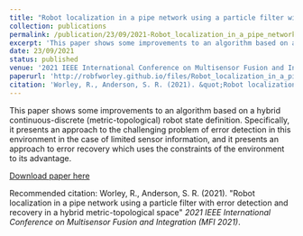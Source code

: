```yaml
---
title: "Robot localization in a pipe network using a particle filter with error detection and recovery in a hybrid metric-topological space"
collection: publications
permalink: /publication/23/09/2021-Robot_localization_in_a_pipe_network_using_a_particle_filter_with_error_detection_and_recovery_in_a_hybrid_metric-topological_space
excerpt: 'This paper shows some improvements to an algorithm based on a hybrid continuous-discrete (metric-topological) robot state definition. Specifically, it presents an approach to the challenging problem of error detection in this environment in the case of limited sensor information, and it presents an approach to error recovery which uses the constraints of the environment to its advantage.'
date: 23/09/2021
status: published
venue: '2021 IEEE International Conference on Multisensor Fusion and Integration (MFI 2021)'
paperurl: 'http://robfworley.github.io/files/Robot_localization_in_a_pipe_network_using_a_particle_filter_with_error_detection_and_recovery_in_a_hybrid_metric-topological_space.pdf'
citation: 'Worley, R., Anderson, S. R. (2021). &quot;Robot localization in a pipe network using a particle filter with error detection and recovery in a hybrid metric-topological space&quot; <i>2021 IEEE International Conference on Multisensor Fusion and Integration (MFI 2021)</i>.'
---
```

This paper shows some improvements to an algorithm based on a hybrid continuous-discrete (metric-topological) robot state definition. Specifically, it presents an approach to the challenging problem of error detection in this environment in the case of limited sensor information, and it presents an approach to error recovery which uses the constraints of the environment to its advantage.

[Download paper here](http://robfworley.github.io/files/Robot_localization_in_a_pipe_network_using_a_particle_filter_with_error_detection_and_recovery_in_a_hybrid_metric-topological_space.pdf)

Recommended citation: Worley, R., Anderson, S. R. (2021). "Robot localization in a pipe network using a particle filter with error detection and recovery in a hybrid metric-topological space" <i>2021 IEEE International Conference on Multisensor Fusion and Integration (MFI 2021)</i>.